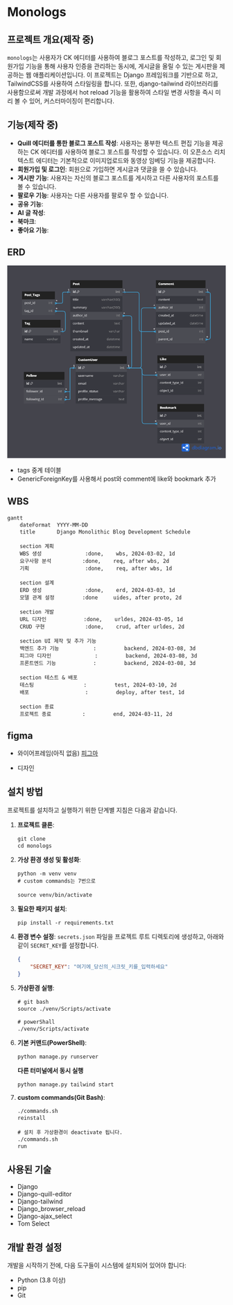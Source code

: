 
# Monologs

## 프로젝트 개요(제작 중)
`monologs`는 사용자가 CK 에디터를 사용하여 블로그 포스트를 작성하고, 로그인 및 회원가입 기능을 통해 사용자 인증을 관리하는 동시에, 게시글을 올릴 수 있는 게시판을 제공하는 웹 애플리케이션입니다. 이 프로젝트는 Django 프레임워크를 기반으로 하고, TailwindCSS를 사용하여 스타일링을 합니다. 또한, django-tailwind 라이브러리를 사용함으로써 개발 과정에서 hot reload 기능을 활용하여 스타일 변경 사항을 즉시 미리 볼 수 있어, 커스터마이징이 편리합니다.

## 기능(제작 중)
- **Quill 에디터를 통한 블로그 포스트 작성**: 사용자는 풍부한 텍스트 편집 기능을 제공하는 CK 에디터를 사용하여 블로그 포스트를 작성할 수 있습니다. 이 오픈소스 리치 텍스트 에디터는 기본적으로 이미지업로드와 동영상 임베딩 기능을 제공합니다.
- **회원가입 및 로그인**: 회원으로 가입하면 게시글과 댓글을 쓸 수 있습니다.
- **게시판 기능**: 사용자는 자신의 블로그 포스트를 게시하고 다른 사용자의 포스트를 볼 수 있습니다.
- **팔로우 기능**: 사용자는 다른 사용자를 팔로우 할 수 있습니다.
- **공유 기능**: 
- **AI 글 작성**:
- **북마크**:
- **좋아요 기능**:


## ERD
![Database ERD](./static/images/readme/erd.png)

- tags 중계 테이블
- GenericForeignKey를 사용해서 post와 comment에 like와 bookmark 추가



## WBS

```mermaid
gantt
    dateFormat  YYYY-MM-DD
    title       Django Monolithic Blog Development Schedule

    section 계획
    WBS 생성              :done,    wbs, 2024-03-02, 1d
    요구사항 분석          :done,    req, after wbs, 2d
    기획                  :done,    req, after wbs, 1d
    
    section 설계
    ERD 생성              :done,    erd, 2024-03-03, 1d
    모델 관계 설정         :done     uides, after proto, 2d

    section 개발
    URL 디자인            :done,    urldes, 2024-03-05, 1d
    CRUD 구현             :done,    crud, after urldes, 2d

    section UI 제작 및 추가 기능 
    백엔드 추가 기능           :         backend, 2024-03-08, 3d
    피그마 디자인              :         backend, 2024-03-08, 3d
    프론트엔드 기능            :         backend, 2024-03-08, 3d

    section 테스트 & 배포
    테스팅                :         test, 2024-03-10, 2d
    배포                  :         deploy, after test, 1d
    
    section 종료
    프로젝트 종료          :         end, 2024-03-11, 2d
```

## figma

- 와이어프레임(아직 없음)
[피그마](https://www.figma.com/files/project/212207199/monologs?fuid=1012359410667987596)

- 디자인

## 설치 방법
프로젝트를 설치하고 실행하기 위한 단계별 지침은 다음과 같습니다.

1. **프로젝트 클론**:
    ```
    git clone
    cd monologs
    ```

2. **가상 환경 생성 및 활성화**:
    ```
    python -m venv venv
    # custom commands는 7번으로

    source venv/bin/activate

    ```

3. **필요한 패키지 설치**:
    ```
    pip install -r requirements.txt
    ```

4. **환경 변수 설정**:
    `secrets.json` 파일을 프로젝트 루트 디렉토리에 생성하고, 아래와 같이 `SECRET_KEY`를 설정합니다.
    ```json
    {
        "SECRET_KEY": "여기에_당신의_시크릿_키를_입력하세요"
    }
    ```

5. **가상환경 실행**:
    ```
    # git bash
    source ./venv/Scripts/activate
    ```

    ```
    # powerShall
    ./venv/Scripts/activate
    ```

6. **기본 커맨드(PowerShell)**:
    ```
   python manage.py runserver
    ```
    **다른 터미널에서 동시 실행**
    ```
    python manage.py tailwind start
    ```


7. **custom commands(Git Bash)**:
    ```
    ./commands.sh
    reinstall

    # 설치 후 가상환경이 deactivate 됩니다.
    ./commands.sh
    run
    ```

## 사용된 기술
- Django 
- Django-quill-editor
- Django-tailwind
- Django_browser_reload
- Django-ajax_select
- Tom Select

## 개발 환경 설정
개발을 시작하기 전에, 다음 도구들이 시스템에 설치되어 있어야 합니다:
- Python (3.8 이상)
- pip
- Git

